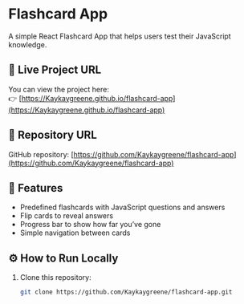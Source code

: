 # Flashcard App

A simple React Flashcard App that helps users test their JavaScript knowledge.

## 🚀 Live Project URL
You can view the project here:  
👉 [https://Kaykaygreene.github.io/flashcard-app](https://Kaykaygreene.github.io/flashcard-app)

## 📁 Repository URL
GitHub repository: [https://github.com/Kaykaygreene/flashcard-app](https://github.com/Kaykaygreene/flashcard-app)

## 🧠 Features
- Predefined flashcards with JavaScript questions and answers  
- Flip cards to reveal answers  
- Progress bar to show how far you’ve gone  
- Simple navigation between cards  

## ⚙️ How to Run Locally
1. Clone this repository:
   ```bash
   git clone https://github.com/Kaykaygreene/flashcard-app.git
